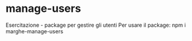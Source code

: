 # manage-users
Esercitazione - package per gestire gli utenti
Per usare il package:
npm i marghe-manage-users
